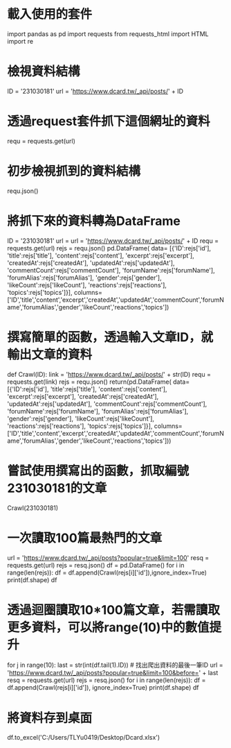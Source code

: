 # 載入使用的套件
import pandas as pd
import requests
from requests_html import HTML
import re


# 檢視資料結構
ID = '231030181'
url = 'https://www.dcard.tw/_api/posts/' + ID
# 透過request套件抓下這個網址的資料
requ = requests.get(url)
# 初步檢視抓到的資料結構
requ.json()

# 將抓下來的資料轉為DataFrame
ID = '231030181'
url = url = 'https://www.dcard.tw/_api/posts/' + ID
requ = requests.get(url)
rejs = requ.json()
pd.DataFrame(
    data=
    [{'ID':rejs['id'],
      'title':rejs['title'],
      'content':rejs['content'],
      'excerpt':rejs['excerpt'],
      'createdAt':rejs['createdAt'],
      'updatedAt':rejs['updatedAt'],
      'commentCount':rejs['commentCount'],
      'forumName':rejs['forumName'],
      'forumAlias':rejs['forumAlias'],
      'gender':rejs['gender'],
      'likeCount':rejs['likeCount'],
      'reactions':rejs['reactions'],
      'topics':rejs['topics']}],
    columns=['ID','title','content','excerpt','createdAt','updatedAt','commentCount','forumName','forumAlias','gender','likeCount','reactions','topics'])

# 撰寫簡單的函數，透過輸入文章ID，就輸出文章的資料
def Crawl(ID):
    link = 'https://www.dcard.tw/_api/posts/' + str(ID)
    requ = requests.get(link)
    rejs = requ.json()
    return(pd.DataFrame(
        data=
        [{'ID':rejs['id'],
          'title':rejs['title'],
          'content':rejs['content'],
          'excerpt':rejs['excerpt'],
          'createdAt':rejs['createdAt'],
          'updatedAt':rejs['updatedAt'],
          'commentCount':rejs['commentCount'],
          'forumName':rejs['forumName'],
          'forumAlias':rejs['forumAlias'],
          'gender':rejs['gender'],
          'likeCount':rejs['likeCount'],
          'reactions':rejs['reactions'],
          'topics':rejs['topics']}],
        columns=['ID','title','content','excerpt','createdAt','updatedAt','commentCount','forumName','forumAlias','gender','likeCount','reactions','topics']))

# 嘗試使用撰寫出的函數，抓取編號231030181的文章
Crawl(231030181)

# 一次讀取100篇最熱門的文章
url = 'https://www.dcard.tw/_api/posts?popular=true&limit=100'
resq = requests.get(url)
rejs = resq.json()
df = pd.DataFrame()
for i in range(len(rejs)):
    df = df.append(Crawl(rejs[i]['id']),ignore_index=True)
print(df.shape)
df

# 透過迴圈讀取10*100篇文章，若需讀取更多資料，可以將range(10)中的數值提升
for j in range(10):
    last = str(int(df.tail(1).ID)) # 找出爬出資料的最後一筆ID
    url = 'https://www.dcard.tw/_api/posts?popular=true&limit=100&before=' + last
    resq = requests.get(url)
    rejs = resq.json()
    for i in range(len(rejs)):
        df = df.append(Crawl(rejs[i]['id']), ignore_index=True)
print(df.shape)
df

# 將資料存到桌面
df.to_excel('C:/Users/TLYu0419/Desktop/Dcard.xlsx')
